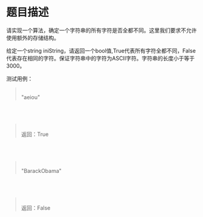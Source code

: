 
# 题目描述

请实现一个算法，确定一个字符串的所有字符是否全都不同。这里我们要求不允许使用额外的存储结构。

给定一个string iniString，请返回一个bool值,True代表所有字符全都不同，False代表存在相同的字符。保证字符串中的字符为ASCII字符。字符串的长度小于等于3000。

测试用例：

><br />"aeiou"
<br />

<br />

><br />返回：True  
<br />

<br />

><br />"BarackObama" 
<br />

<br />

><br />返回：False 
<br />


